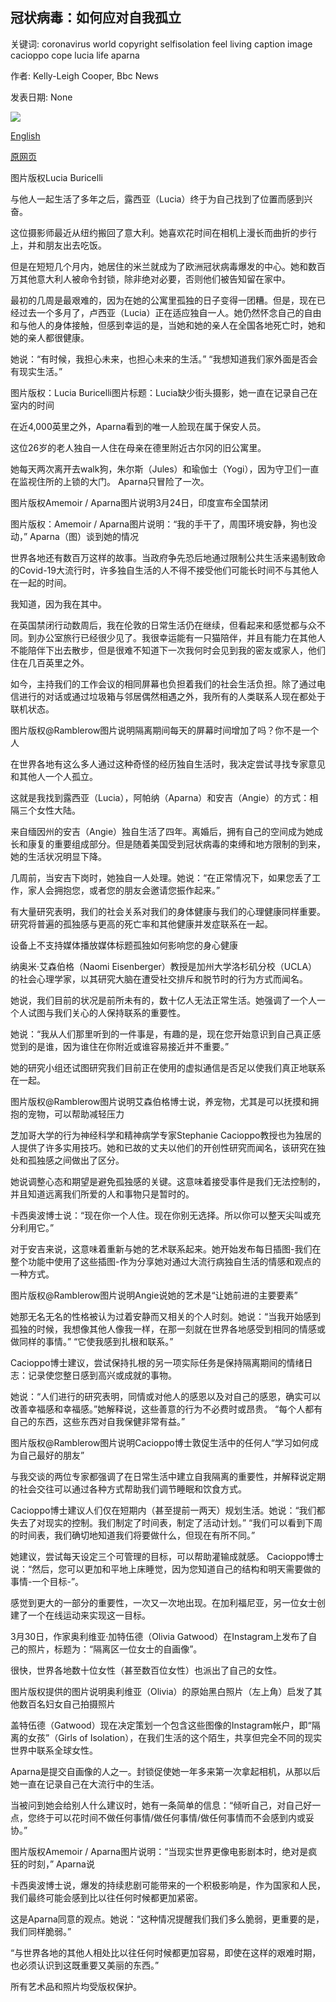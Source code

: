 ## 冠状病毒：如何应对自我孤立

关键词: coronavirus world copyright selfisolation feel living caption image cacioppo cope lucia life aparna

作者: Kelly-Leigh Cooper, Bbc News

发表日期: None

![](https://ichef.bbci.co.uk/news/1024/branded_news/B711/production/_111756864_luciaburicelli.jpg)

[English](Coronavirus%3A%20How%20to%20cope%20with%20living%20alone%20in%20self-isolation.md)

[原网页](https://www.bbc.com/news/world-52196816)

图片版权Lucia Buricelli

与他人一起生活了多年之后，露西亚（Lucia）终于为自己找到了位置而感到兴奋。

这位摄影师最近从纽约搬回了意大利。她喜欢花时间在相机上漫长而曲折的步行上，并和朋友出去吃饭。

但是在短短几个月内，她居住的米兰就成为了欧洲冠状病毒爆发的中心。她和数百万其他意大利人被命令封锁，除非绝对必要，否则他们被告知留在家中。

最初的几周是最艰难的，因为在她的公寓里孤独的日子变得一团糟。但是，现在已经过去一个多月了，卢西亚（Lucia）正在适应独自一人。她仍然怀念自己的自由和与他人的身体接触，但感到幸运的是，当她和她的亲人在全国各地死亡时，她和她的亲人都很健康。

她说：“有时候，我担心未来，也担心未来的生活。” “我想知道我们家外面是否会有现实生活。”

图片版权：Lucia Buricelli图片标题：Lucia缺少街头摄影，她一直在记录自己在室内的时间

在近4,000英里之外，Aparna看到的唯一人脸现在属于保安人员。

这位26岁的老人独自一人住在母亲在德里附近古尔冈的旧公寓里。

她每天两次离开去walk狗，朱尔斯（Jules）和瑜伽士（Yogi），因为守卫们一直在监视住所的上锁的大门。 Aparna只冒险了一次。

图片版权Amemoir / Aparna图片说明3月24日，印度宣布全国禁闭

图片版权：Amemoir / Aparna图片说明：“我的手干了，周围环境安静，狗也没动，” Aparna（图）谈到她的情况

世界各地还有数百万这样的故事。当政府争先恐后地通过限制公共生活来遏制致命的Covid-19大流行时，许多独自生活的人不得不接受他们可能长时间不与其他人在一起的时间。

我知道，因为我在其中。

在英国禁闭行动数周后，我在伦敦的日常生活仍在继续，但看起来和感觉都与众不同。到办公室旅行已经很少见了。我很幸运能有一只猫陪伴，并且有能力在其他人不能陪伴下出去散步，但是很难不知道下一次我何时会见到我的密友或家人，他们住在几百英里之外。

如今，主持我们的工作会议的相同屏幕也负担着我们的社会生活负担。除了通过电信进行的对话或通过垃圾箱与邻居偶然相遇之外，我所有的人类联系人现在都处于联机状态。

图片版权@Ramblerow图片说明隔离期间每天的屏幕时间增加了吗？你不是一个人

在世界各地有这么多人通过这种奇怪的经历独自生活时，我决定尝试寻找专家意见和其他人一个人孤立。

这就是我找到露西亚（Lucia），阿帕纳（Aparna）和安吉（Angie）的方式：相隔三个女性大陆。

来自缅因州的安吉（Angie）独自生活了四年。离婚后，拥有自己的空间成为她成长和康复的重要组成部分。但是随着美国受到冠状病毒的束缚和地方限制的到来，她的生活状况明显下降。

几周前，当安吉下岗时，她独自一人处理。她说：“在正常情况下，如果您丢了工作，家人会拥抱您，或者您的朋友会邀请您振作起来。”

有大量研究表明，我们的社会关系对我们的身体健康与我们的心理健康同样重要。研究将普遍的孤独感与更高的死亡率和其他健康并发症联系在一起。

设备上不支持媒体播放媒体标题孤独如何影响您的身心健康

纳奥米·艾森伯格（Naomi Eisenberger）教授是加州大学洛杉矶分校（UCLA）的社会心理学家，以其研究大脑在遭受社交排斥和脱节时的行为方式而闻名。

她说，我们目前的状况是前所未有的，数十亿人无法正常生活。她强调了一个人一个人试图与我们关心的人保持联系的重要性。

她说：“我从人们那里听到的一件事是，有趣的是，现在您开始意识到自己真正感觉到的是谁，因为谁住在你附近或谁容易接近并不重要。”

她的研究小组还试图研究我们目前正在使用的虚拟通信是否足以使我们真正地联系在一起。

图片版权@Ramblerow图片说明艾森伯格博士说，养宠物，尤其是可以抚摸和拥抱的宠物，可以帮助减轻压力

芝加哥大学的行为神经科学和精神病学专家Stephanie Cacioppo教授也为独居的人提供了许多实用技巧。她和已故的丈夫以他们的开创性研究而闻名，该研究在独处和孤独感之间做出了区分。

她说调整心态和期望是避免孤独感的关键。这意味着接受事件是我们无法控制的，并且知道远离我们所爱的人和事物只是暂时的。

卡西奥波博士说：“现在你一个人住。现在你别无选择。所以你可以整天尖叫或充分利用它。”

对于安吉来说，这意味着重新与她的艺术联系起来。她开始发布每日插图-我们在整个功能中使用了这些插图-作为分享她对通过大流行病独自生活的情感和观点的一种方式。

图片版权@Ramblerow图片说明Angie说她的艺术是“让她前进的主要要素”

她那无名无名的性格被认为过着安静而又相关的个人时刻。她说：“当我开始感到孤独的时候，我想像其他人像我一样，在那一刻就在世界各地感受到相同的情感或做同样的事情。” “它使我感到扎根和联系。”

Cacioppo博士建议，尝试保持扎根的另一项实际任务是保持隔离期间的情绪日志：记录使您整日感到高兴或成就的事物。

她说：“人们进行的研究表明，同情或对他人的感恩以及对自己的感恩，确实可以改善幸福感和幸福感。”她解释说，这些善意的行为不必费时或昂贵。 “每个人都有自己的东西，这些东西对自我保健非常有益。”

图片版权@Ramblerow图片说明Cacioppo博士敦促生活中的任何人“学习如何成为自己最好的朋友”

与我交谈的两位专家都强调了在日常生活中建立自我隔离的重要性，并解释说定期的社会交往可以通过各种方式帮助我们调节睡眠和饮食方式。

Cacioppo博士建议人们仅在短期内（甚至提前一两天）规划生活。她说：“我们都失去了对现实的控制。我们制定了时间表，制定了活动计划。” “我们可以看到下周的时间表，我们确切地知道我们将要做什么，但现在有所不同。”

她建议，尝试每天设定三个可管理的目标，可以帮助灌输成就感。 Cacioppo博士说：“然后，您可以更加和平地上床睡觉，因为您知道自己的结构和明天需要做的事情-一个目标-”。

感觉到更大的一部分的重要性，一次又一次地出现。在加利福尼亚，另一位女士创建了一个在线运动来实现这一目标。

3月30日，作家奥利维亚·加特伍德（Olivia Gatwood）在Instagram上发布了自己的照片，标题为：“隔离区一位女士的自画像”。

很快，世界各地数十位女性（甚至数百位女性）也派出了自己的女性。

图片版权提供的图片说明奥利维亚（Olivia）的原始黑白照片（左上角）启发了其他数百名妇女自己拍摄照片

盖特伍德（Gatwood）现在决定策划一个包含这些图像的Instagram帐户，即“隔离的女孩”（Girls of Isolation），在我们生活的这个陌生，共享但完全不同的现实世界中联系全球女性。

Aparna是提交自画像的人之一。封锁促使她一年多来第一次拿起相机，从那以后她一直在记录自己在大流行中的生活。

当被问到她会给别人什么建议时，她有一条简单的信息：“倾听自己，对自己好一点，您终于可以花时间不做任何事情/做任何事情/做任何事情而不会感到内或妥协。”

图片版权Amemoir / Aparna图片说明：“当现实世界更像电影剧本时，绝对是疯狂的时刻，” Aparna说

卡西奥波博士说，爆发的持续悲剧可能带来的一个积极影响是，作为国家和人民，我们最终可能会感到比以往任何时候都更加紧密。

这是Aparna同意的观点。她说：“这种情况提醒我们我们多么脆弱，更重要的是，我们同样脆弱。”

“与世界各地的其他人相处比以往任何时候都更加容易，即使在这样的艰难时期，也必须认识到这既重要又美丽的东西。”

所有艺术品和照片均受版权保护。